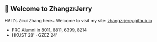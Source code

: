 ## 🙋 Welcome to ZhangzrJerry

Hi! It's Zirui Zhang here~ Welcome to visit my site: [zhangzrjerry.github.io](https://zhangzrjerry.github.io)

- FRC Alumni in 8011, 8811, 6399, 8214
- HKUST 28' · GZEZ 24'
